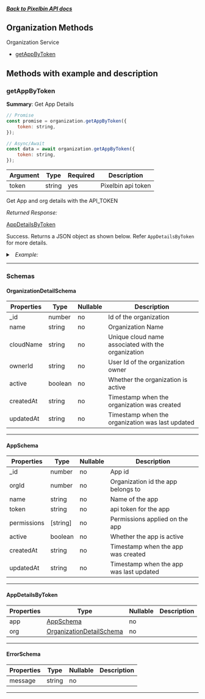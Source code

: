 ##### [Back to Pixelbin API docs](./README.md)

## Organization Methods

Organization Service

-   [getAppByToken](#getappbytoken)

## Methods with example and description

### getAppByToken

**Summary**: Get App Details

```javascript
// Promise
const promise = organization.getAppByToken({
    token: string,
});

// Async/Await
const data = await organization.getAppByToken({
    token: string,
});
```

| Argument | Type   | Required | Description        |
| -------- | ------ | -------- | ------------------ |
| token    | string | yes      | Pixelbin api token |

Get App and org details with the API_TOKEN

_Returned Response:_

[AppDetailsByToken](#appdetailsbytoken)

Success. Returns a JSON object as shown below. Refer `AppDetailsByToken` for more details.

<details>
<summary><i>&nbsp; Example:</i></summary>

```json
{
    "app": {
        "_id": 123,
        "orgId": 12,
        "name": "Desktop Client App",
        "permissions": ["read", "read_write"],
        "active": false,
        "createdAt": "2021-07-15T07:47:00Z",
        "updatedAt": "2021-07-15T07:47:00Z"
    },
    "org": {
        "_id": 12,
        "name": "org_1",
        "cloudName": "testcloudname",
        "accountType": "individual",
        "industry": "Ecommerce",
        "strength": "1",
        "active": "false"
    }
}
```

</details>

---

### Schemas

#### OrganizationDetailSchema

| Properties | Type    | Nullable | Description                                        |
| ---------- | ------- | -------- | -------------------------------------------------- |
| \_id       | number  | no       | Id of the organization                             |
| name       | string  | no       | Organization Name                                  |
| cloudName  | string  | no       | Unique cloud name associated with the organization |
| ownerId    | string  | no       | User Id of the organization owner                  |
| active     | boolean | no       | Whether the organization is active                 |
| createdAt  | string  | no       | Timestamp when the organization was created        |
| updatedAt  | string  | no       | Timestamp when the organization was last updated   |

---

#### AppSchema

| Properties  | Type     | Nullable | Description                             |
| ----------- | -------- | -------- | --------------------------------------- |
| \_id        | number   | no       | App id                                  |
| orgId       | number   | no       | Organization id the app belongs to      |
| name        | string   | no       | Name of the app                         |
| token       | string   | no       | api token for the app                   |
| permissions | [string] | no       | Permissions applied on the app          |
| active      | boolean  | no       | Whether the app is active               |
| createdAt   | string   | no       | Timestamp when the app was created      |
| updatedAt   | string   | no       | Timestamp when the app was last updated |

---

#### AppDetailsByToken

| Properties | Type                                                  | Nullable | Description |
| ---------- | ----------------------------------------------------- | -------- | ----------- |
| app        | [AppSchema](#appschema)                               | no       |             |
| org        | [OrganizationDetailSchema](#organizationdetailschema) | no       |             |

---

#### ErrorSchema

| Properties | Type   | Nullable | Description |
| ---------- | ------ | -------- | ----------- |
| message    | string | no       |             |

---
